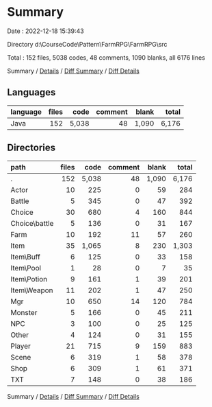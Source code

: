 # Summary

Date : 2022-12-18 15:39:43

Directory d:\\CourseCode\\Pattern\\FarmRPG\\FarmRPG\\src

Total : 152 files,  5038 codes, 48 comments, 1090 blanks, all 6176 lines

Summary / [Details](details.md) / [Diff Summary](diff.md) / [Diff Details](diff-details.md)

## Languages
| language | files | code | comment | blank | total |
| :--- | ---: | ---: | ---: | ---: | ---: |
| Java | 152 | 5,038 | 48 | 1,090 | 6,176 |

## Directories
| path | files | code | comment | blank | total |
| :--- | ---: | ---: | ---: | ---: | ---: |
| . | 152 | 5,038 | 48 | 1,090 | 6,176 |
| Actor | 10 | 225 | 0 | 59 | 284 |
| Battle | 5 | 345 | 0 | 47 | 392 |
| Choice | 30 | 680 | 4 | 160 | 844 |
| Choice\\battle | 5 | 136 | 0 | 31 | 167 |
| Farm | 10 | 192 | 11 | 57 | 260 |
| Item | 35 | 1,065 | 8 | 230 | 1,303 |
| Item\\Buff | 6 | 125 | 0 | 33 | 158 |
| Item\\Pool | 1 | 28 | 0 | 7 | 35 |
| Item\\Potion | 9 | 161 | 1 | 39 | 201 |
| Item\\Weapon | 11 | 202 | 1 | 47 | 250 |
| Mgr | 10 | 650 | 14 | 120 | 784 |
| Monster | 5 | 166 | 0 | 45 | 211 |
| NPC | 3 | 100 | 0 | 25 | 125 |
| Other | 4 | 124 | 0 | 31 | 155 |
| Player | 21 | 715 | 9 | 159 | 883 |
| Scene | 6 | 319 | 1 | 58 | 378 |
| Shop | 6 | 309 | 1 | 61 | 371 |
| TXT | 7 | 148 | 0 | 38 | 186 |

Summary / [Details](details.md) / [Diff Summary](diff.md) / [Diff Details](diff-details.md)